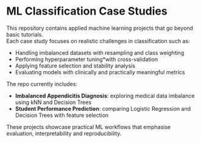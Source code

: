 # ML Classification Case Studies

This repository contains applied machine learning projects that go beyond basic tutorials.  
Each case study focuses on realistic challenges in classification such as:

- Handling imbalanced datasets with resampling and class weighting  
- Performing hyperparameter tuning*with cross-validation  
- Applying feature selection and stability analysis  
- Evaluating models with clinically and practically meaningful metrics  

The repo currently includes:

- **Imbalanced Appendicitis Diagnosis**: exploring medical data imbalance using kNN and Decision Trees  
- **Student Performance Prediction**: comparing Logistic Regression and Decision Trees with feature selection  

These projects showcase practical ML workflows that emphasise evaluation, interpretability and reproducibility.

